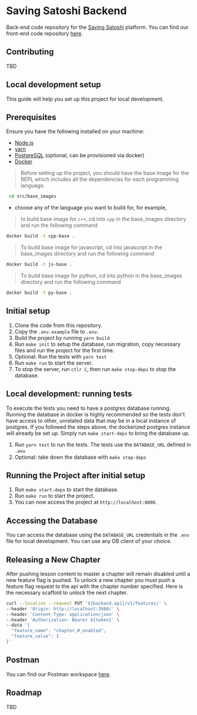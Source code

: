 # Saving Satoshi Backend

Back-end code repository for the [Saving Satoshi](https://savingsatoshi.com/) platform.
You can find our front-end code repository [here](https://github.com/saving-satoshi/saving-satoshi).

## Contributing

TBD

## Local development setup

This guide will help you set up this project for local development.

## Prerequisites

Ensure you have the following installed on your machine:

- [Node.js](https://nodejs.org)
- [yarn](https://yarnpkg.com/)
- [PostgreSQL](https://www.postgresql.org/) (optional, can be provisioned via docker)
- [Docker](https://docs.docker.com/engine/install/)

> Before setting up the project, you should have the base image for the REPL which includes all the dependencies for each programming language.

```bash
 cd src/base_images
 ```

- choose any of the language you want to build for, for example,

> to build base image for `c++`, cd into `cpp` in the base_images directory and run the following command

```bash
docker build -t cpp-base .
```

> To build base image for javascript, cd into javascript in the base_images directory and run the following command

```bash
docker build -t js-base .
```

> To build base image for python, cd into python in the base_images directory and run the following command

```bash
docker build -t py-base .
```

## Initial setup

1. Clone the code from this repository.
2. Copy the `.env.example` file to `.env`.
3. Build the project by running `yarn build`
4. Run `make init` to setup the database, run migration, copy necessary files and run the project for the first time.
5. Optional: Run the tests with `yarn test`
5. Run `make run` to start the server.
6. To stop the server, run `ctlr C`, then run `make stop-deps` to stop the database.

## Local development: running tests
To execute the tests you need to have a postgres database running. Running the database in docker is highly recommended so the tests don't have access to other, unrelated data that may be in a local instance of postgres. If you followed the steps above, the dockerized postgres instance will already be set up. Simply run `make start-deps` to bring the database up.

1. Run `yarn test` to run the tests. The tests use the `DATABASE_URL` defined in `.env`
2. Optional: take down the database with `make stop-deps`

## Running the Project after initial setup

1. Run `make start-deps` to start the database.
2. Run `make run` to start the project.
3. You can now access the project at `http://localhost:8000`.

## Accessing the Database

You can access the database using the `DATABASE_URL` credentials in the `.env` file for local development. You can use any DB client of your choice.

## Releasing a New Chapter

After pushing lesson content to master a chapter will remain disabled until a new feature flag is pushed. To unlock a new chapter you must push a feature flag request to the api with the chapter number specified.  Here is the necessary scaffold to unlock the next chapter.

```bash
curl --location --request PUT '${backend.api}/v1/features/' \
--header 'Origin: http://localhost:3000/' \
--header 'Content-Type: application/json' \
--header 'Authorization: Bearer ${token}' \
--data '{
  "feature_name": "chapter_#_enabled",
  "feature_value": 1
}'
```

## Postman

You can find our Postman workspace [here](https://www.postman.com/saving-satoshi/workspace/saving-satoshi/collection/1182590-df829bc3-2d1a-43dc-8048-8480dfd02f75?ctx=documentation).

## Roadmap

TBD